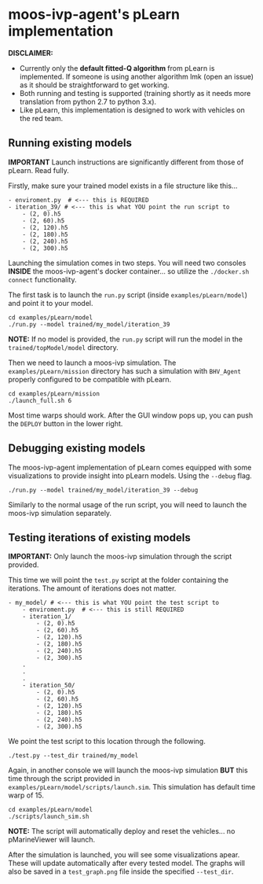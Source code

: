 # moos-ivp-agent's pLearn implementation

**DISCLAIMER:** 
- Currently only the **default fitted-Q algorithm** from pLearn is implemented. If someone is using another algorithm lmk (open an issue) as it should be straightforward to get working.
- Both running and testing is supported (training shortly as it needs more translation from python 2.7 to python 3.x).
- Like pLearn, this implementation is designed to work with vehicles on the red team.

## Running existing models

**IMPORTANT** Launch instructions are significantly different from those of pLearn. Read fully.

Firstly, make sure your trained model exists in a file structure like this...

```
- enviroment.py  # <--- this is REQUIRED
- iteration_39/ # <--- this is what YOU point the run script to
    - (2, 0).h5
    - (2, 60).h5
    - (2, 120).h5 
    - (2, 180).h5
    - (2, 240).h5
    - (2, 300).h5
```

Launching the simulation comes in two steps. You will need two consoles **INSIDE** the moos-ivp-agent's docker container... so utilize the `./docker.sh connect` functionality.

The first task is to launch the `run.py` script (inside `examples/pLearn/model`) and point it to your model.

```
cd examples/pLearn/model
./run.py --model trained/my_model/iteration_39
```

**NOTE:** If no model is provided, the `run.py` script will run the model in the `trained/topModel/model` directory.

Then we need to launch a moos-ivp simulation. The `examples/pLearn/mission` directory has such a simulation with `BHV_Agent` properly configured to be compatible with pLearn. 

```
cd examples/pLearn/mission
./launch_full.sh 6 
```

Most time warps should work. After the GUI window pops up, you can push the `DEPLOY` button in the lower right.

## Debugging existing models

The moos-ivp-agent implementation of pLearn comes equipped with some visualizations to provide insight into pLearn models. Using the `--debug` flag.

```
./run.py --model trained/my_model/iteration_39 --debug
```

Similarly to the normal usage of the run script, you will need to launch the moos-ivp simulation separately.

## Testing iterations of existing models

**IMPORTANT:** Only launch the moos-ivp simulation through the script provided.

This time we will point the `test.py` script at the folder containing the iterations. The amount of iterations does not matter.

```
- my_model/ # <--- this is what YOU point the test script to
    - enviroment.py  # <--- this is still REQUIRED
    - iteration_1/ 
        - (2, 0).h5
        - (2, 60).h5
        - (2, 120).h5 
        - (2, 180).h5
        - (2, 240).h5
        - (2, 300).h5
    .
    .
    .
    - iteration_50/ 
        - (2, 0).h5
        - (2, 60).h5
        - (2, 120).h5 
        - (2, 180).h5
        - (2, 240).h5
        - (2, 300).h5
```

We point the test script to this location through the following.

```
./test.py --test_dir trained/my_model
```

Again, in another console we will launch the moos-ivp simulation **BUT** this time through the script provided in `examples/pLearn/model/scripts/launch.sim`. This simulation has default time warp of 15.

```
cd examples/pLearn/model
./scripts/launch_sim.sh
```

**NOTE:** The script will automatically deploy and reset the vehicles... no pMarineViewer will launch.

After the simulation is launched, you will see some visualizations apear. These will update automatically after every tested model. The graphs will also be saved in a `test_graph.png` file inside the specified `--test_dir`.